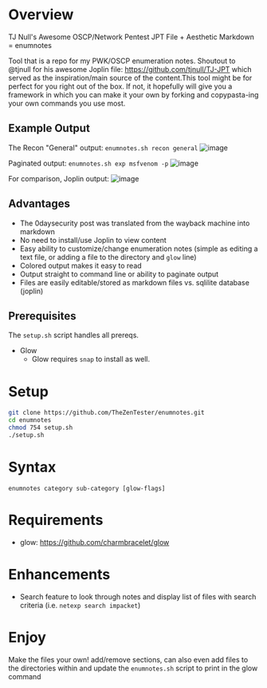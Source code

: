 # Overview
TJ Null's Awesome OSCP/Network Pentest JPT File + Aesthetic Markdown = enumnotes

Tool that is a repo for my PWK/OSCP enumeration notes.  Shoutout to @tjnull for his awesome Joplin file: https://github.com/tjnull/TJ-JPT which served as the inspiration/main source of the content.This tool might be for perfect for you right out of the box. If not, it hopefully will give you a framework in which you can make it your own by forking and copypasta-ing your own commands you use most.

## Example Output
The Recon "General" output:
`enumnotes.sh recon general`
![image](https://user-images.githubusercontent.com/96437320/209210442-9b62a0aa-b364-45af-8b87-6f3cbecd5d4e.png)

Paginated output:
`enumnotes.sh exp msfvenom -p`
![image](https://user-images.githubusercontent.com/96437320/212496188-cde28af4-7c91-4eb4-8171-ee6b7d845b16.gif)

For comparison, Joplin output:
![image](https://user-images.githubusercontent.com/96437320/209211427-69142998-0bef-440c-9878-f9228fc4c430.png)



## Advantages
- The 0daysecurity post was translated from the wayback machine into markdown
- No need to install/use Joplin to view content
- Easy ability to customize/change enumeration notes (simple as editing a text file, or adding a file to the directory and `glow` line)
- Colored output makes it easy to read
- Output straight to command line or ability to paginate output
- Files are easily editable/stored as markdown files vs. sqlilite database (joplin)

## Prerequisites
The `setup.sh` script handles all prereqs.
- Glow
    - Glow requires `snap` to install as well. 

# Setup

```bash
git clone https://github.com/TheZenTester/enumnotes.git
cd enumnotes
chmod 754 setup.sh
./setup.sh
```

# Syntax
`enumnotes category sub-category [glow-flags]`

# Requirements
- glow: https://github.com/charmbracelet/glow

# Enhancements
- Search feature to look through notes and display list of files with search criteria (i.e. `netexp search impacket`)

# Enjoy
Make the files your own! add/remove sections, can also even add files to the directories within and update the `enumnotes.sh` script to print in the glow command
